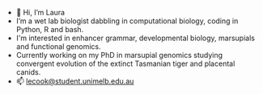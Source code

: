 - 👋 Hi, I’m Laura 
- I’m a wet lab biologist dabbling in computational biology, coding in Python, R and bash.
- I'm interested in enhancer grammar, developmental biology, marsupials and functional genomics.
- Currently working on my PhD in marsupial genomics studying convergent evolution of the extinct Tasmanian tiger and placental canids.
- 📫 lecook@student.unimelb.edu.au
